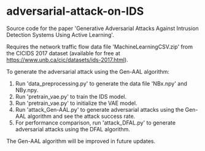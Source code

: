 # adversarial-attack-on-IDS
Source code for the paper 'Generative Adversarial Attacks Against Intrusion Detection Systems Using Active Learning'.

Requires the network traffic flow data file 'MachineLearningCSV.zip' from the CICIDS 2017 dataset (available for free at https://www.unb.ca/cic/datasets/ids-2017.html).

To generate the adversarial attack using the Gen-AAL algorithm:
1. Run 'data_preprocessing.py' to generate the data file 'NBx.npy' and NBy.npy.
2. Run 'pretrain_vae.py' to train the IDS model.
3. Run 'pretrain_vae.py' to initialize the VAE model.
4. Run 'attack_Gen-AAL.py' to generate adversarial attacks using the Gen-AAL algorithm and see the attack success rate.
5. For performance comparison, run 'attack_DFAL.py' to generate adversarial attacks using the DFAL algorithm.

The Gen-AAL algorithm will be improved in future updates.
